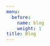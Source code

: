 ```yaml
---
menu:
  before:
    name: blog
    weight: 1
title: Blog
---
```


<!-- This page just exists to control the sidebar entry for the blog -->
